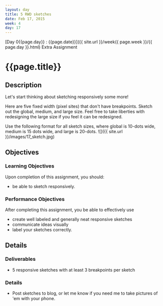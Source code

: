 ```yaml
---
layout: day
title: 5 RWD sketches
date: Feb 17, 2015
week: 4
day: 17
---
```

[Day 0{{page.day}} : {{page.date}}]({{ site.url }}/week{{ page.week }}/{{ page.day }}.html) Extra Assignment

# {{page.title}}


## Description
Let's start thinking about sketching responsively some more!

Here are five fixed width (pixel sites) that don't have breakpoints. Sketch out the global, medium, and large size. Feel free to take liberties with redesigning the large size if you feel it can be redesigned.

Use the following format for all sketch sizes, where global is 10-dots wide, medium is 15 dots wide, and large is 20-dots.
![]({{ site.url }}/images/17_sketch.jpg)

## Objectives

### Learning Objectives

Upon completion of this assignment, you should:

* be able to sketch responsively.


### Performance Objectives

After completing this assignment, you be able to effectively use

* create well labeled and generally neat responsive sketches
* communicate ideas visually
* label your sketches correctly.


## Details

### Deliverables
* 5 responsive sketches with at least 3 breakpoints per sketch


### Details
* Post sketches to blog, or let me know if you need me to take pictures of 'em with your phone.

